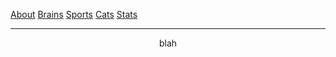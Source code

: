 [About](https://tcdixon4.github.io/about)       [Brains](https://tcdixon4.github.io/brains)        [Sports](https://tcdixon4.github.io/sports)        [Cats](https://tcdixon4.github.io/cats)        [Stats](https://tcdixon4.github.io/stats)

---

<div align="center">blah</div>

